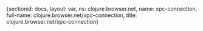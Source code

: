 {sectionid: docs, layout: var, ns: clojure.browser.net, name: xpc-connection, full-name: clojure.browser.net/xpc-connection,
  title: clojure.browser.net/xpc-connection}
